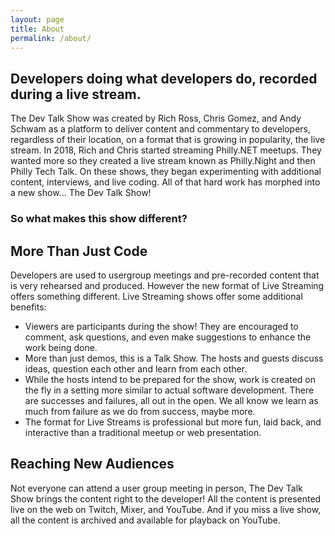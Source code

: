 ```yaml
---
layout: page
title: About
permalink: /about/
---
```


## Developers doing what developers do, recorded during a live stream.
The Dev Talk Show was created by Rich Ross, Chris Gomez, and Andy Schwam as a platform to deliver content and commentary to developers, regardless of their location, on a format that is growing in popularity, the live stream. In 2018, Rich and Chris started streaming Philly.NET meetups. They wanted more so they created a live stream known as Philly.Night and then Philly Tech Talk. On these shows, they began experimenting with additional content, interviews, and live coding. All of that hard work has morphed into a new show... The Dev Talk Show!

### So what makes this show different?

## More Than Just Code
Developers are used to usergroup meetings and pre-recorded content that is very rehearsed and produced. However the new format of Live Streaming offers something different. Live Streaming shows offer some additional benefits:

- Viewers are participants during the show! They are encouraged to comment, ask questions, and even make suggestions to enhance the work being done.
- More than just demos, this is a Talk Show. The hosts and guests discuss ideas, question each other and learn from each other.
- While the hosts intend to be prepared for the show, work is created on the fly in a setting more similar to actual software development. There are successes and failures, all out in the open. We all know we learn as much from failure as we do from success, maybe more.
- The format for Live Streams is professional but more fun, laid back, and interactive than a traditional meetup or web presentation.

## Reaching New Audiences
Not everyone can attend a user group meeting in person, The Dev Talk Show brings the content right to the developer! All the content is presented live on the web on Twitch, Mixer, and YouTube. And if you miss a live show, all the content is archived and available for playback on YouTube.